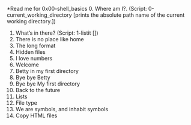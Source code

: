 *Read me for 0x00-shell_basics
0. Where am I?. (Script: 0-current_working_directory [prints the absolute path name of the current working directory.])
1. What’s in there? (Script: 1-listit [])
2. There is no place like home
3. The long format
4. Hidden files
5. I love numbers
6. Welcome
7. Betty in my first directory
8. Bye bye Betty
9. Bye bye My first directory
10. Back to the future
11. Lists
12. File type
13. We are symbols, and inhabit symbols
14. Copy HTML files

